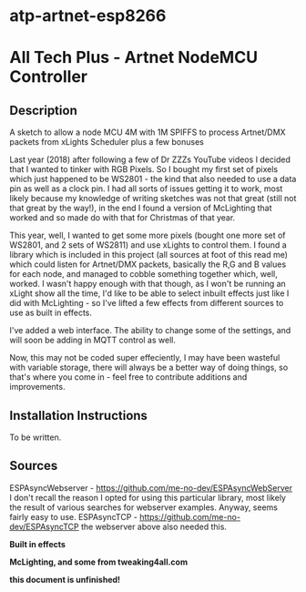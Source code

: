 # atp-artnet-esp8266
<h1>All Tech Plus - Artnet NodeMCU Controller</h1>
<h2>Description</h2>
A sketch to allow a node MCU 4M with 1M SPIFFS to process Artnet/DMX packets from xLights Scheduler plus a few bonuses

Last year (2018) after following a few of Dr ZZZs YouTube videos I decided that I wanted to tinker with RGB Pixels.
So I bought my first set of pixels which just happened to be WS2801 - the kind that also needed to use a data pin as
well as a clock pin. I had all sorts of issues getting it to work, most likely because my knowledge of writing sketches
was not that great (still not that great by the way!), in the end I found a version of McLighting that worked and so made
do with that for Christmas of that year.

This year, well, I wanted to get some more pixels (bought one more set of WS2801, and 2 sets of WS2811) and use xLights to
control them. I found a library which is included in this project (all sources at foot of this read me) which could listen for
Artnet/DMX packets, basically the R,G and B values for each node, and managed to cobble something together which, well,
worked. I wasn't happy enough with that though, as I won't be running an xLight show all the time, I'd like to be able to
select inbuilt effects just like I did with McLighting - so I've lifted a few effects from different sources to use as built
in effects.

I've added a web interface. The ability to change some of the settings, and will soon be adding in MQTT control as well.

Now, this may not be coded super effeciently, I may have been wasteful with variable storage, there will always be a better
way of doing things, so that's where you come in - feel free to contribute additions and improvements.

<h2>Installation Instructions</h2>

To be written.

<h2>Sources</h2>

ESPAsyncWebserver - https://github.com/me-no-dev/ESPAsyncWebServer I don't recall the reason I opted for using this particular
  library, most likely the result of various searches for webserver examples. Anyway, seems fairly easy to use.
ESPAsyncTCP - https://github.com/me-no-dev/ESPAsyncTCP the webserver above also needed this.


<b>Built in effects<b>

McLighting, and some from tweaking4all.com

this document is unfinished!
